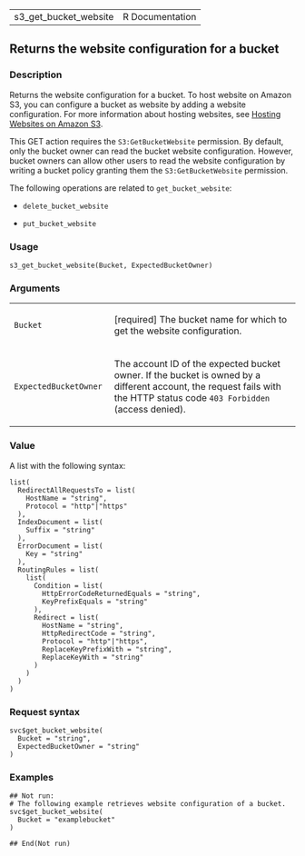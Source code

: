 <table style="width: 100%;">
<tbody>
<tr class="odd">
<td>s3_get_bucket_website</td>
<td style="text-align: right;">R Documentation</td>
</tr>
</tbody>
</table>

## Returns the website configuration for a bucket

### Description

Returns the website configuration for a bucket. To host website on
Amazon S3, you can configure a bucket as website by adding a website
configuration. For more information about hosting websites, see [Hosting
Websites on Amazon
S3](https://docs.aws.amazon.com/AmazonS3/latest/userguide/WebsiteHosting.html).

This GET action requires the `S3:GetBucketWebsite` permission. By
default, only the bucket owner can read the bucket website
configuration. However, bucket owners can allow other users to read the
website configuration by writing a bucket policy granting them the
`S3:GetBucketWebsite` permission.

The following operations are related to `get_bucket_website`:

-   `delete_bucket_website`

-   `put_bucket_website`

### Usage

    s3_get_bucket_website(Bucket, ExpectedBucketOwner)

### Arguments

<table>
<colgroup>
<col style="width: 35%" />
<col style="width: 65%" />
</colgroup>
<tbody>
<tr class="odd">
<td><code id="s3_get_bucket_website_:_Bucket">Bucket</code></td>
<td><p>[required] The bucket name for which to get the website
configuration.</p></td>
</tr>
<tr class="even">
<td><code
id="s3_get_bucket_website_:_ExpectedBucketOwner">ExpectedBucketOwner</code></td>
<td><p>The account ID of the expected bucket owner. If the bucket is
owned by a different account, the request fails with the HTTP status
code <code style="white-space: pre;">⁠403 Forbidden⁠</code> (access
denied).</p></td>
</tr>
</tbody>
</table>

### Value

A list with the following syntax:

    list(
      RedirectAllRequestsTo = list(
        HostName = "string",
        Protocol = "http"|"https"
      ),
      IndexDocument = list(
        Suffix = "string"
      ),
      ErrorDocument = list(
        Key = "string"
      ),
      RoutingRules = list(
        list(
          Condition = list(
            HttpErrorCodeReturnedEquals = "string",
            KeyPrefixEquals = "string"
          ),
          Redirect = list(
            HostName = "string",
            HttpRedirectCode = "string",
            Protocol = "http"|"https",
            ReplaceKeyPrefixWith = "string",
            ReplaceKeyWith = "string"
          )
        )
      )
    )

### Request syntax

    svc$get_bucket_website(
      Bucket = "string",
      ExpectedBucketOwner = "string"
    )

### Examples

    ## Not run: 
    # The following example retrieves website configuration of a bucket.
    svc$get_bucket_website(
      Bucket = "examplebucket"
    )

    ## End(Not run)

